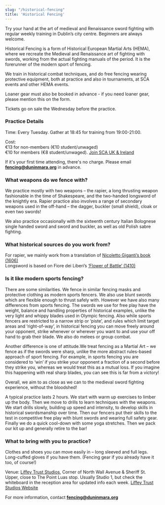 ```yaml
---
slug: "/historical-fencing"
title: 'Historical Fencing'
---
```

Try your hand at the art of medieval and Renaissance sword fighting with regular weekly training in Dublin’s city centre. 
Beginners are always welcome.

Historical Fencing is a form of Historical European Martial Arts (HEMA), where we recreate the Medieval and Renaissance art of fighting with swords, working from the actual fighting manuals of the period. It is the forerunner of the modern sport of fencing.

We train in historical combat techniques, and do free fencing wearing protective equipment, both at practice and also in tournaments, at SCA events and other HEMA events.

<div class="alert alert-primary" role="alert">

  <p>Loaner gear must also be booked in advance - if you need loaner gear, please mention this on the form.</p>

  <p>Tickets go on sale the Wednesday before the practice.</p>

</div>

### Practice Details 

Time: Every Tuesday. Gather at 18:45 for training from 19:00-21:00.

Cost:  
€13 for non-members (€10 student/unwaged)  
€10 for members (€8 student/unwaged). [Join SCA UK & Ireland](https://membermojo.co.uk/scauk)

If it's your first time attending, there's no charge. Please email <b>fencing@duninmara.org</b> in advance.

### What weapons do we fence with?

We practice mostly with two weapons – the rapier, a long thrusting weapon fashionable in the time of Shakespeare, and the two-handed longsword of the knightly era. Rapier practice also involves a range of secondary weapons used in the off-hand – the dagger, buckler (small shield), cloak or even two swords!

We also practice occasionally with the sixteenth century Italian Bolognese single handed sword and sword and buckler, as well as old Polish sabre fighting.

### What historical sources do you work from?

For rapier, we mainly work from a translation of [Nicoletto Giganti’s book (1606)](https://wiktenauer.com/wiki/Nicoletto_Giganti#Treatise)  
Longsword is based on Fiore dei Liberi’s [‘Flower of Battle’ (1410)](http://www.getty.edu/art/gettyguide/artObjectDetails?artobj=1706)

### Is it like modern sports fencing?

There are some similarities. We fence in similar fencing masks and protective clothing as modern sports fencers. We also use blunt swords which are flexible enough to thrust safely with. However we have also many differences from sports fencing. The swords we use for free play have the weight, balance and handling properties of historical examples, unlike the very light and whippy blades used in Olympic fencing. Also while sports fencers are restricted to a narrow strip or ‘piste’, and rules which limit target areas and ‘right-of-way’, in historical fencing you can move freely around your opponent, strike whenever or wherever you want to and use your off hand to grab their blade. We also do melees or group combat.

Another difference is one of attitude.We treat fencing as a Martial Art – we fence as if the swords were sharp, unlike the more abstract rules-based approach of sport fencing. For example, in sports fencing you are considered to ‘win’ if you strike your opponent a fraction of a second before they strike you, whereas we would treat this as a mutual loss. If you imagine this happening with real sharp blades, you can see this is far from a victory!

Overall, we aim to as close as we can to the medieval sword fighting experience, without the bloodshed!

A typical practice lasts 2 hours. We start with warm up exercises to limber up the body. Then we move to drills to learn techniques with the weapons. We start drills slowly, building up speed and intensity, to develop skills in historical swordsmanship over time. Then our fencers put their skills to the test in competitive free play with blunt swords and wearing full safety gear. Finally we do a quick cool-down with some yoga stretches. Then we pack our kit up and generally retire to the bar!

### What to bring with you to practice?

Clothes and shoes you can move easily in – long sleeved and full legs. Long-cuffed gloves if you have them. (Fencing gear if you already have it too, of course!)

Venue: [Liffey Trust Studios](https://goo.gl/maps/NiMEjig15rz), Corner of North Wall Avenue & Sheriff St. Upper, close to The Point Luas stop. Usually Studio 1, but check the whiteboard in the reception area for updated info each week. [Liffey Trust Studios Website](http://www.liffeytruststudios.com/Contact-Us)

For more information, contact **fencing@duninmara.org**
